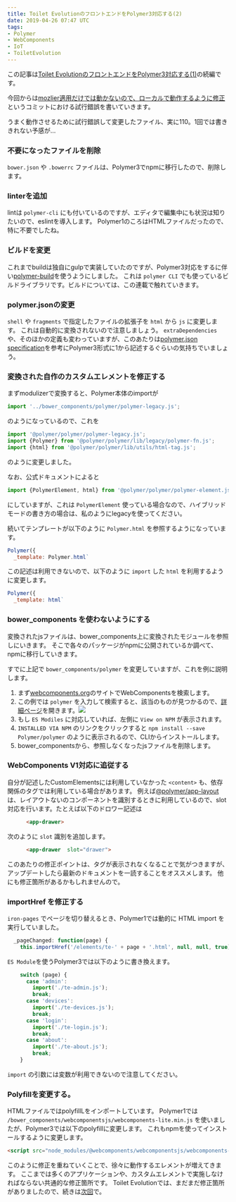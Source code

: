 ```yaml
---
title: Toilet EvolutionのフロントエンドをPolymer3対応する(2)
date: 2019-04-26 07:47 UTC
tags:
- Polymer
- WebComponents
- IoT
- ToiletEvolution
---
```


この記事は[Toilet EvolutionのフロントエンドをPolymer3対応する(1)](/2019/04/25/toilet-evolution-polymer3-vol1.html)の続編です。

今回からは[mozlier適用だけでは動かないので、ローカルで動作するように修正](https://github.com/toiletevolution/toiletevolution-server/commit/69e3ab53048a42323db2db3af5da0ef0f7edb498)というコミットにおける試行錯誤を書いていきます。

うまく動作させるために試行錯誤して変更したファイル、実に110。1回では書ききれない予感が...


### 不要になったファイルを削除

`bower.json` や `.bowerrc` ファイルは、Polymer3でnpmに移行したので、削除します。

### linterを追加

lintは `polymer-cli` にも付いているのですが、エディタで編集中にも状況は知りたいので、eslintを導入します。
Polymer1のころはHTMLファイルだったので、特に不要でしたね。

### ビルドを変更

これまでbuildは独自にgulpで実装していたのですが、Polymer3対応をするに伴い[polymer-build](https://www.npmjs.com/package/polymer-build)を使うようにしました。
これは `polymer CLI` でも使っているビルドライブラリです。ビルドについては、この連載で触れていきます。

### polymer.jsonの変更

`shell` や `fragments` で指定したファイルの拡張子を `html` から `js` に変更します。
これは自動的に変換されないので注意しましょう。
`extraDependencies` や、そのほかの定義も変わっていますが、このあたりは[polymer.json specification](https://polymer-library.polymer-project.org/3.0/docs/tools/polymer-json)を参考にPolymer3形式に1から記述するぐらいの気持ちでいましょう。

### 変換された自作のカスタムエレメントを修正する

まずmodulizerで変換すると、Polymer本体のimportが 

```js
import '../bower_components/polymer/polymer-legacy.js';
```

のようになっているので、これを 

```js
import '@polymer/polymer/polymer-legacy.js';
import {Polymer} from '@polymer/polymer/lib/legacy/polymer-fn.js';
import {html} from '@polymer/polymer/lib/utils/html-tag.js';
```

のように変更しました。

なお、公式ドキュメントによると 

```js
import {PolymerElement, html} from '@polymer/polymer/polymer-element.js';
```

にしていますが、これは `PolymerElement` 使っている場合なので、ハイブリッドモードの書き方の場合は、私のようにlegacyを使ってください。

続いてテンプレートが以下のように `Polymer.html` を参照するようになっています。

```js
Polymer({
  _template: Polymer.html`
```

この記述は利用できないので、以下のように `import` した `html` を利用するように変更します。

```js
Polymer({
  _template: html`
```

### bower_components を使わないようにする

変換されたjsファイルは、bower_components上に変換されたモジュールを参照しにいきます。
そこで各々のパッケージがnpmに公開されているか調べて、npmに移行していきます。

すでに上記で `bower_components/polymer` を変更していますが、これを例に説明します。

1. まず[webcomponents.org](https://www.webcomponents.org)のサイトでWebComponentsを検索します。
1. この例では `polymer` を入力して検索すると、該当のものが見つかるので、[詳細ページ](https://www.webcomponents.org/element/@polymer/polymer)を開きます。![](blog/2019-04-27-www.webcomponents.org-78097a3d36c6.png)
1. もし `ES Modiles` に対応していれば、左側に `View on NPM` が表示されます。
1. `INSTALLED VIA NPM` のリンクをクリックすると `npm install --save Polymer/polymer` のように表示されるので、CLIからインストールします。
1. bower_componentsから、参照しなくなったjsファイルを削除します。

### WebComponents V1対応に追従する

自分が記述したCustomElementsには利用していなかった `<content>` も、依存関係のタグでは利用している場合があります。
例えば[@polymer/app-layout](https://www.webcomponents.org/element/@polymer/app-layout)は、レイアウトないのコンポーネントを識別するときに利用しているので、slot対応を行います。たとえば以下のドロワー記述は

```html
      <app-drawer>
```

次のように `slot` 識別を追加します。

```html
      <app-drawer  slot="drawer">
```

このあたりの修正ポイントは、タグが表示されなくなることで気がつきますが、アップデートしたら最新のドキュメントを一読することをオススメします。
他にも修正箇所があるかもしれませんので。

### importHref を修正する

`iron-pages` でページを切り替えるとき、Polymer1では動的に HTML import を実行していました。

```js
  _pageChanged: function(page) {
    this.importHref('/elements/te-' + page + '.html', null, null, true);
```

`ES Module`を使うPolymer3では以下のように書き換えます。

```js
    switch (page) {
      case 'admin':
        import('./te-admin.js');
        break;
      case 'devices':
        import('./te-devices.js');
        break;
      case 'login':
        import('./te-login.js');
        break;
      case 'about':
        import('./te-about.js');
        break;
    }
```

`import` の引数には変数が利用できないので注意してください。

### Polyfillを変更する。

HTMLファイルではpolyfillLをインポートしています。
Polymer1では `/bower_components/webcomponentsjs/webcomponents-lite.min.js` を使いましたが、Polymer3では以下のpolyfillに変更します。
これもnpmを使ってインストールするように変更します。

```html
<script src="node_modules/@webcomponents/webcomponentsjs/webcomponents-loader.js"></script>
```

このように修正を重ねていくことで、徐々に動作するエレメントが増えてきます。
ここまでは多くのアプリケーションや、カスタムエレメントで実施しなければならない共通的な修正箇所です。
Toilet Evolutionでは、まだまだ修正箇所がありましたので、続きは[次回](/2019/04/27/toilet-evolution-polymer3-vol3.html)で。
